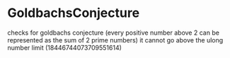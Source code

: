 # GoldbachsConjecture
checks for goldbachs conjecture (every positive number above 2 can be represented as the sum of 2 prime numbers)
it cannot go above the ulong number limit (18446744073709551614)
